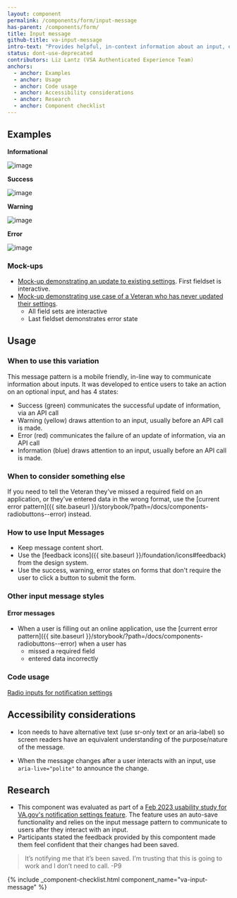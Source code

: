 ```yaml
---
layout: component
permalink: /components/form/input-message
has-parent: /components/form/
title: Input message
github-title: va-input-message
intro-text: "Provides helpful, in-context information about an input, either before or immediately after a Veteran interacts with an input (e.g. on a form input that auto-saves)."
status: dont-use-deprecated
contributors: Liz Lantz (VSA Authenticated Experience Team)
anchors:
  - anchor: Examples
  - anchor: Usage
  - anchor: Code usage
  - anchor: Accessibility considerations
  - anchor: Research
  - anchor: Component checklist
---
```


## Examples

**Informational**

![image]({{site.baseurl}}/images/components/input-message/input-message-info.png)

**Success**

![image]({{site.baseurl}}/images/components/input-message/input-message-success.png)

**Warning**

![image]({{site.baseurl}}/images/components/input-message/input-message-warning.png)

**Error**

![image]({{site.baseurl}}/images/components/input-message/input-message-error.png)

### Mock-ups

- [Mock-up demonstrating an update to existing settings](https://preview.uxpin.com/51ca6ecd7ddaf2ceaf75f94e2b2ccbed2a193f6d#/pages/141106818/simulate/sitemap?mode=i). First fieldset is interactive.
- [Mock-up demonstrating use case of a Veteran who has never updated their settings](https://preview.uxpin.com/51ca6ecd7ddaf2ceaf75f94e2b2ccbed2a193f6d#/pages/140948867/simulate/sitemap?mode=i).
  - All field sets are interactive
  - Last fieldset demonstrates error state

## Usage

### When to use this variation

This message pattern is a mobile friendly, in-line way to communicate information about inputs. It was developed to entice users to take an action on an optional input, and has 4 states:

- Success (green) communicates the successful update of information, via an API call
- Warning (yellow) draws attention to an input, usually before an API call is made.
- Error (red) communicates the failure of an update of information, via an API call
- Information (blue)  draws attention to an input, usually before an API call is made.

### When to consider something else

If you need to tell the Veteran they've missed a required field on an application, or they've entered data in the wrong format, use the [current error pattern]({{ site.baseurl }}/storybook/?path=/docs/components-radiobuttons--error) instead.

### How to use Input Messages

- Keep message content short.
- Use the [feedback icons]({{ site.baseurl }}/foundation/icons#feedback) from the design system.
- Use the success, warning, error states on forms that don't require the user to click a button to submit the form.

### Other input message styles

#### Error messages 

- When a user is filling out an online application, use the [current error pattern]({{ site.baseurl }}/storybook/?path=/docs/components-radiobuttons--error) when a user has 
  - missed a required field
  - entered data incorrectly

### Code usage

[Radio inputs for notification settings](https://github.com/department-of-veterans-affairs/vets-website/blob/master/src/applications/personalization/profile/components/notification-settings/NotificationRadioButtons.jsx)

## Accessibility considerations

- Icon needs to have alternative text (use sr-only text or an aria-label) so screen readers have an equivalent understanding of the purpose/nature of the message.

- When the message changes after a user interacts with an input, use `aria-live="polite"` to announce the change.

## Research

- This component was evaluated as part of a [Feb 2023 usability study for VA.gov's notification settings feature](https://github.com/department-of-veterans-affairs/va.gov-team/blob/master/products/identity-personalization/profile/notification-preferences/discovery-and-research/usability-study-add-email-jan-2023/findings-summary.md#no-one-was-confused-by-the-lack-of-a-save-button).  The feature uses an auto-save functionality and relies on the input message pattern to communicate to users after they interact with an input. 
- Participants stated the feedback provided by this compontent made them feel confident that their changes had been saved.
> It’s notifying me that it’s been saved. I’m trusting that this is going to work and I don’t need to call. -P9

{% include _component-checklist.html component_name="va-input-message" %}
